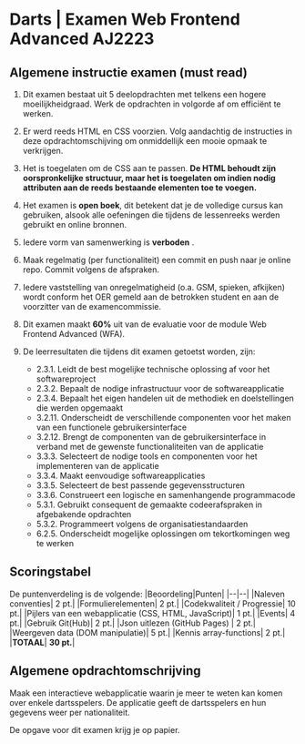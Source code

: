 # Darts | Examen Web Frontend Advanced AJ2223

## Algemene instructie examen (must read)
1. Dit examen bestaat uit 5 deelopdrachten met telkens een hogere moeilijkheidgraad. Werk de opdrachten in volgorde af om efficiënt te werken.

2. Er werd reeds HTML en CSS voorzien. Volg aandachtig de instructies in deze opdrachtomschijving om onmiddellijk een mooie opmaak te verkrijgen. 

3. Het is toegelaten om de CSS aan te passen. **De HTML behoudt zijn oorspronkelijke structuur, maar het is toegelaten om indien nodig attributen aan de reeds bestaande elementen toe te voegen.**

4. Het examen is **open boek**, dit betekent dat je de volledige cursus kan gebruiken, alsook alle oefeningen die tijdens de lessenreeks werden gebruikt en online bronnen.

5. Iedere vorm van samenwerking is **verboden** .

6. Maak regelmatig (per functionaliteit) een commit en push naar je online repo. Commit volgens de afspraken.

7. Iedere vaststelling van onregelmatigheid (o.a. GSM, spieken, afkijken) wordt conform het OER gemeld aan de betrokken student en aan de voorzitter van de examencommissie.

8. Dit examen maakt **60%** uit van de evaluatie voor de module Web Frontend Advanced (WFA).

9. De leerresultaten die tijdens dit examen getoetst worden, zijn:


    * 2.3.1. Leidt de best mogelijke technische oplossing af voor het softwareproject
    * 2.3.2. Bepaalt de nodige infrastructuur voor de softwareapplicatie
    * 2.3.4. Bepaalt het eigen handelen uit de methodiek en doelstellingen die werden opgemaakt
    * 3.2.11. Onderscheidt de verschillende componenten voor het maken van een functionele gebruikersinterface
    * 3.2.12. Brengt de componenten van de gebruikersinterface in verband met de gewenste functionaliteiten van de applicatie
    * 3.3.3. Selecteert de nodige tools en componenten voor het implementeren van de applicatie
    * 3.3.4. Maakt eenvoudige softwareapplicaties
    * 3.3.5. Selecteert de best passende gegevensstructuren
    * 3.3.6. Construeert een logische en samenhangende programmacode
    * 5.3.1. Gebruikt consequent de gemaakte codeerafspraken in afgebakende opdrachten
    * 5.3.2. Programmeert volgens de organisatiestandaarden
    * 6.2.5. Onderscheidt mogelijke oplossingen om tekortkomingen weg te werken

## Scoringstabel
De puntenverdeling is de volgende:
|Beoordeling|Punten|
|--|--|
|Naleven conventies| 2 pt.|
|Formulierelementen| 2 pt.|
|Codekwaliteit / Progressie| 10 pt.|
|Pijlers van een webapplicatie (CSS, HTML, JavaScript)| 1 pt.|
|Events| 4 pt.|
|Gebruik Git(Hub)| 2 pt.|
|Json uitlezen (GitHub Pages) | 2 pt.|
|Weergeven data (DOM manipulatie)| 5 pt.|
|Kennis array-functions| 2 pt.|
|**TOTAAL**| **30 pt.**|
## Algemene opdrachtomschrijving

Maak een interactieve webapplicatie waarin je meer te weten kan komen over enkele dartsspelers. De applicatie geeft de dartsspelers en hun gegevens weer per nationaliteit.

De opgave voor dit examen krijg je op papier.